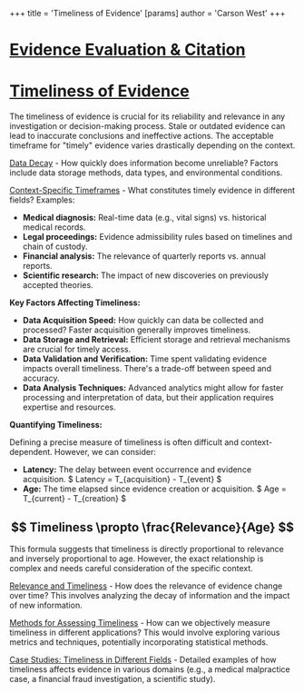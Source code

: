 +++
 title = 'Timeliness of Evidence'
[params]
	author = 'Carson West'
+++
# [Evidence Evaluation & Citation](./../evidence-evaluation-&-citation/)
# [Timeliness of Evidence](./../timeliness-of-evidence/)

The timeliness of evidence is crucial for its reliability and relevance in any investigation or decision-making process.  Stale or outdated evidence can lead to inaccurate conclusions and ineffective actions.  The acceptable timeframe for "timely" evidence varies drastically depending on the context.

[Data Decay](./../data-decay/) -  How quickly does information become unreliable?  Factors include data storage methods, data types, and environmental conditions.

[Context-Specific Timeframes](./../context-specific-timeframes/) -  What constitutes timely evidence in different fields?  Examples:
* **Medical diagnosis:**  Real-time data (e.g., vital signs) vs. historical medical records.
* **Legal proceedings:**  Evidence admissibility rules based on timelines and chain of custody.
* **Financial analysis:**  The relevance of quarterly reports vs. annual reports.
* **Scientific research:**  The impact of new discoveries on previously accepted theories.

**Key Factors Affecting Timeliness:**

* **Data Acquisition Speed:** How quickly can data be collected and processed?  Faster acquisition generally improves timeliness.
* **Data Storage and Retrieval:** Efficient storage and retrieval mechanisms are crucial for timely access.
* **Data Validation and Verification:** Time spent validating evidence impacts overall timeliness.  There's a trade-off between speed and accuracy.
* **Data Analysis Techniques:** Advanced analytics might allow for faster processing and interpretation of data, but their application requires expertise and resources.

**Quantifying Timeliness:**

Defining a precise measure of timeliness is often difficult and context-dependent. However, we can consider:

* **Latency:** The delay between event occurrence and evidence acquisition.   $ Latency = T_{acquisition} - T_{event} $ 
* **Age:** The time elapsed since evidence creation or acquisition.   $ Age = T_{current} - T_{creation} $ 


##  $$ Timeliness \propto \frac{Relevance}{Age} $$  
This formula suggests that timeliness is directly proportional to relevance and inversely proportional to age. However, the exact relationship is complex and needs careful consideration of the specific context.


[Relevance and Timeliness](./../relevance-and-timeliness/) -  How does the relevance of evidence change over time?  This involves analyzing the decay of information and the impact of new information.

[Methods for Assessing Timeliness](./../methods-for-assessing-timeliness/) - How can we objectively measure timeliness in different applications?  This would involve exploring various metrics and techniques, potentially incorporating statistical methods.

[Case Studies: Timeliness in Different Fields](./../case-studies:-timeliness-in-different-fields/) -  Detailed examples of how timeliness affects evidence in various domains (e.g., a medical malpractice case, a financial fraud investigation, a scientific study).

